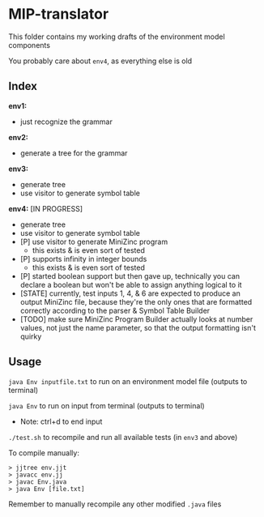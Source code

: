 # MIP-translator

This folder contains my working drafts of the environment model components

You probably care about `env4`, as everything else is old

## Index

**env1:** 
-   just recognize the grammar

**env2:**
-   generate a tree for the grammar

**env3:**
-   generate tree
-   use visitor to generate symbol table

**env4:** \[IN PROGRESS\]
-   generate tree
-   use visitor to generate symbol table
-   \[P\] use visitor to generate MiniZinc program
    -   this exists & is even sort of tested
-   \[P\] supports infinity in integer bounds
    -   this exists & is even sort of tested
-   \[P\] started boolean support but then gave up, technically you can declare a boolean but won't be able to assign anything logical to it
-   \[STATE\] currently, test inputs 1, 4, & 6 are expected to produce an output MiniZinc file, because they're the only ones that are formatted correctly according to the parser & Symbol Table Builder
-   \[TODO\] make sure MiniZinc Program Builder actually looks at number values, not just the name parameter, so that the output formatting isn't quirky

## Usage

`java Env inputfile.txt` to run on an environment model file (outputs to terminal)

`java Env` to run on input from terminal (outputs to terminal)
- Note: ctrl+d to end input

`./test.sh` to recompile and run all available tests (in `env3` and above)

To compile manually: 
```console
> jjtree env.jjt
> javacc env.jj
> javac Env.java
> java Env [file.txt]
```

Remember to manually recompile any other modified `.java` files
